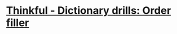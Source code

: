 # [Thinkful - Dictionary drills: Order filler](https://www.codewars.com/kata/thinkful-dictionary-drills-order-filler/)
